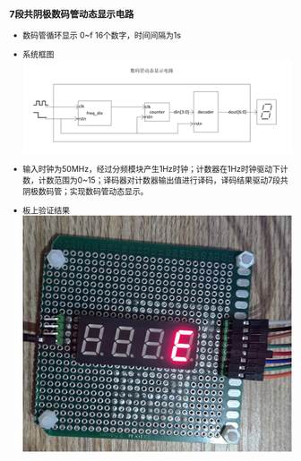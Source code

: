 ### 7段共阴极数码管动态显示电路

* 数码管循环显示 0~f 16个数字，时间间隔为1s

* 系统框图
![](https://github.com/Spider-Viper/Digital-Lab/blob/main/sequential_circuit/seven_segments/picture/%E6%95%B0%E7%A0%81%E7%AE%A1%E5%8A%A8%E6%80%81%E6%98%BE%E7%A4%BA%E7%94%B5%E8%B7%AF%E6%A1%86%E5%9B%BE.png)

* 输入时钟为50MHz，经过分频模块产生1Hz时钟；计数器在1Hz时钟驱动下计数，计数范围为0~15；译码器对计数器输出值进行译码，译码结果驱动7段共阴极数码管；实现数码管动态显示。

* 板上验证结果
![](https://github.com/Spider-Viper/Digital-Lab/blob/main/sequential_circuit/seven_segments/picture/%E4%B8%8A%E6%9D%BF%E9%AA%8C%E8%AF%81.jpg)
